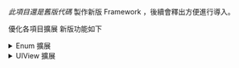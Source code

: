 *此項目還是舊版代碼*
製作新版 Framework ，後續會釋出方便進行導入。

優化各項目擴展
新版功能如下

<details>
<summary>Enum 擴展</summary>

- ExSwiftEdgeSet
  用於 `border` 方法設置邊框位置
  ```Swift
  enum ExSwiftEdgeSet {
    	case top
    	case bottom
    	case leading
    	case trailing
    	case horizontal
    	case vertical
    	case all
  }
  ```

</details>

<details>
<summary>UIView 擴展</summary>

> [!NOTE]
> 提供了一系列便捷的鏈式調用函數，快速設置 UIView 的屬性，包括背景、圓角、邊框、陰影、縮放、旋轉等功能。

## 功能

- 父視圖控制器
  `parentViewController`: 獲取當前 UIView 所屬的 UIViewController
- Frame 設置
  `frame(x:y:width:height:)`: 設置或更新 UIView 的位置與大小
- 背景設置
  `background(color:image:tintColor:)`: 設置背景顏色或圖片
- 透明度
  `alpha(_ value:)`: 設置 UIView 的透明度
- 圓角
  `radius(_:corner:)`: 設置圓角大小與位置
- 邊框
  `border(color:width:target:)`: 為視圖添加邊框
- 陰影
  `shadow(x:y:blur:color:alpha:)`: 添加陰影效果
- 縮放
  `scale(width:height:ratio:)`: 按比例或指定尺寸縮放
- 旋轉
  `rotate(_ angle:)`: 旋轉視圖
- 子視圖與子層操作
  `subview(_ views:)`: 添加子視圖
  `sublayer(_ layers:)`: 添加子層
  `bringToFront(_ views:)`: 將子視圖移至最前
- 條件操作
  `if(_:void:)`: 條件執行操作
- 擷取畫面
  `draw(_:_:completion:)`: 擷取當前視圖畫面

### 範例

- 基本視圖操作
  ```Swift
  let myView = UIView()
      .frame(x: 50, y: 100, width: 200, height: 100)
      .background(color: .blue)
      .alpha(0.8)
      .radius(20)
      .shadow(x: 5, y: 5, blur: 10, color: .black, alpha: 0.5)
  ```
- 設置部分圓角
  ```Swift
  myView.radius(20, corner: [.topLeft, .topRight])
  ```
- 添加背景圖片
  ```Swift
  myView.background(image: UIImage(named: "background"), tintColor: .gray)
  ```
- 添加子視圖與子層
  ```Swift
  myView.subview([
      UIView()
          .frame(x: 10, y: 10, width: 50, height: 50)
          .background(color: .red)
  ])
  ```
- 巢狀結構添加元件
  ```Swift
  myView.subview([
      UIView()
        .frame(x: 0, y: 0, width: 300, height: 400)
        .background(color: .white)
        .subview([
            // 子視圖 1：標題容器
            UIView()
                .frame(x: 10, y: 10, width: 280, height: 50)
                .background(color: .lightGray)
                .subview([
                    UILabel()
                        .frame(x: 10, y: 10, width: 260, height: 30)
                        .background(color: .clear)
                        .if(true) { label in
                            label.text = "標題"
                            label.textColor = .black
                            label.textAlignment = .center
                        }
                ]),
    
            // 子視圖 2：按鈕容器
            UIView()
                .frame(x: 10, y: 70, width: 280, height: 300)
                .background(color: .gray)
                .subview([
                    UIButton()
                        .frame(x: 20, y: 20, width: 120, height: 40)
                        .background(color: .blue)
                        .if(true) { button in
                            button.setTitle("按鈕1", for: .normal)
                            button.setTitleColor(.white, for: .normal)
                        },
    
                    UIButton()
                        .frame(x: 140, y: 20, width: 120, height: 40)
                        .background(color: .red)
                        .if(true) { button in
                            button.setTitle("按鈕2", for: .normal)
                            button.setTitleColor(.white, for: .normal)
                        }
                ])
        ])
  ])
  ```
- 擷取畫面
  ```Swift
  myView.draw(200, 100) { image in
      print("成功擷取畫面")
  }
  ```
- 條件執行
  ```Swift
  myView.if(myView.alpha > 0.5) { view in
      view.background(color: .green)
  }
  ```
- 添加邊框
  ```Swift
  myView.border(color: .black, width: 2, target: [.top, .bottom])
  ```
- 旋轉視圖
  ```Swift
  myView.rotate(45)
  ```
  
</details>
